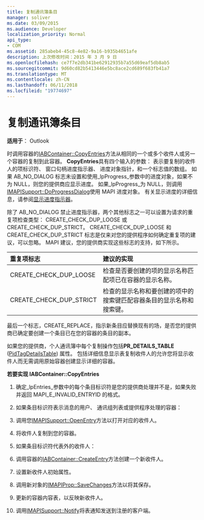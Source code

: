```yaml
---
title: 复制通讯簿条目
manager: soliver
ms.date: 03/09/2015
ms.audience: Developer
localization_priority: Normal
api_type:
- COM
ms.assetid: 285abeb4-45c8-4e82-9a16-b935b4651afe
description: 上次修改时间：2015 年 3 月 9 日
ms.openlocfilehash: ce7f7e2db341be62912935b7a55d69eaf5db8ab5
ms.sourcegitcommit: 9d60cd82b5413446e5bc8ace2cd689f683fb41a7
ms.translationtype: MT
ms.contentlocale: zh-CN
ms.lasthandoff: 06/11/2018
ms.locfileid: "19774697"
---
```

# <a name="copying-address-book-entries"></a>复制通讯簿条目

  
  
**适用于**： Outlook 
  
时调用容器的[IABContainer::CopyEntries](iabcontainer-copyentries.md)方法从相同的一个或多个收件人或另一个容器的复制到此容器。 **CopyEntries**具有四个输入的参数： 表示要复制的收件人的项标识符、 窗口句柄进度指示器、 进度对象指针，和一个标志值的数组。 如果 AB_NO_DIALOG 标志未设置和使用_lpProgress_参数中的进度对象，如果不为 NULL，则您的提供商应显示进度。 如果_lpProgress_为 NULL，则调用[IMAPISupport::DoProgressDialog](imapisupport-doprogressdialog.md)使用 MAPI 进度对象。 有关显示进度的详细信息，请参阅[显示进度指示器](mapi-progress-indicators.md)。
  
除了 AB_NO_DIALOG 禁止进度指示器，两个其他标志之一可以设置为请求的重复项检查类型： CREATE_CHECK_DUP_LOOSE 或 CREATE_CHECK_DUP_STRICT。 CREATE_CHECK_DUP_LOOSE 和 CREATE_CHECK_DUP_STRICT 标志是仅来对您的提供程序如何确定重复项的建议，可以忽略。 MAPI 建议，您的提供商实现这些标志的支持，如下所示。
  
|**重复项标志**|**建议的实现**|
|:-----|:-----|
|CREATE_CHECK_DUP_LOOSE  <br/> |检查是否要创建的项的显示名称匹配项已在容器的显示名称。  <br/> |
|CREATE_CHECK_DUP_STRICT  <br/> |检查的显示名称和要创建的项中的搜索键匹配容器条目的显示名称和搜索键。  <br/> |
   
最后一个标志，CREATE_REPLACE，指示新条目应替换现有的场，是否您的提供商已确定要创建一个条目已在您的容器的条目的副本。 
  
如果您的提供商，个人通讯簿中每个复制操作包括**PR_DETAILS_TABLE** ([PidTagDetailsTable](pidtagdetailstable-canonical-property.md)) 属性。 包括详细信息显示表复制收件人的允许您将显示收件人而无需调用原始容器创建显示详细的容器。
  
 **若要实现 IABContainer::CopyEntries**
  
1. 确定_lpEntries_参数中的每个条目标识符是您的提供商处理并不是，如果失败并返回 MAPI_E_INVALID_ENTRYID 的格式。 
    
2. 如果条目标识符表示消息的用户、 通讯组列表或提供程序处理的容器：
    
1. 调用您[IMAPISupport::OpenEntry](imapisupport-openentry.md)方法以打开对应的收件人。 
    
2. 将收件人复制到您的容器。 
    
3. 如果条目标识符代表外的收件人：
    
1. 调用容器的[IABContainer::CreateEntry](iabcontainer-createentry.md)方法创建一个新收件人。 
    
2. 设置新收件人初始属性。
    
4. 调用新对象的[IMAPIProp::SaveChanges](imapiprop-savechanges.md)方法以将其保存。 
    
5. 更新的容器内容表，以反映新收件人。 
    
6. 调用[IMAPISupport::Notify](imapisupport-notify.md)将表通知发送到注册的客户端。 
    

